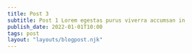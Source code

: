 ```yaml
---
title: Post 3
subtitle: Post 1 Lorem egestas purus viverra accumsan in
publish_date: 2022-01-01T10:00
tags: post
layout: "layouts/blogpost.njk"
---
```

